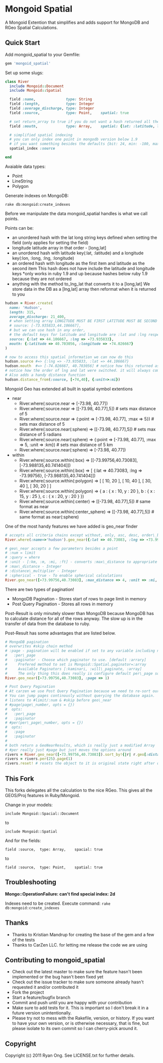 Mongoid Spatial
===============

A Mongoid Extention that simplifies and adds support for MongoDB and
RGeo Spatial Calculations.

Quick Start
-----------
Add mongoid_spatial to your Gemfile:

```ruby
gem 'mongoid_spatial'
```

Set up some slugs:

```ruby
class River
  include Mongoid::Document
  include Mongoid::Spatial

  field :name,              type: String
  field :length,            type: Integer
  field :average_discharge, type: Integer
  field :source,            type: Point,    spatial: true

  # set return_array to true if you do not want a hash returned all the time
  field :mouth,             type: Array,    spatial: {lat: :latitude, lng: :longitude, return_array: true }

  # simplified spatial indexing
  # you can only index one point in mongodb version below 1.9
  # if you want something besides the defaults {bit: 24, min: -180, max: 180} just set index to the options on the index
  spatial_index :source

end
```

Avaiable data types:

* Point
* LineString
* Polygon


Generate indexes on MongoDB:

```
rake db:mongoid:create_indexes
```


Before we manipulate the data mongoid_spatial handles is what we call points.

Points can be:

* an unordered hash with the lat long string keys defined when setting the field (only applies for setting the field)
* longitude latitude array in that order - [long,lat]
* an unordered hash with latitude key(:lat, :latitude) and a longitude key(:lon, :long, :lng, :longitude)
* an ordered hash with longitude as the first item and latitude as the second item
  This hash does not have include the latitude and longitude keys
  \*only works in ruby 1.9 and up because hashes below ruby 1.9 because they are not ordered
* anything with the method to_lng_lat that converts it to a [long,lat]
We store data in the DB as a [lng,lat] array then reformat when it is returned to you

```ruby
hudson = River.create(
  name: 'Hudson',
  length: 315,
  average_discharge: 21_400,
  # when setting array LONGITUDE MUST BE FIRST LATITUDE MUST BE SECOND
  # source: [-73.935833,44.106667],
  # but we can use hash in any order,
  # the default keys for latitude and longitude are :lat and :lng respectively
  source: {:lat => 44.106667, :lng => -73.935833},
  mouth: {:latitude => 40.703056, :longitude => -74.026667}
)

# now to access this spatial information we can now do this
hudson.source #=> {:lng => -73.935833, :lat => 44.106667}
hudson.mouth  #=> [-74.026667, 40.703056] # notice how this returned as a lng,lat array because return_array was true
# notice how the order of lng and lat were switched. it will always come out like this when using spatial.
# Also adds a handy distance function
hudson.distance_from(:source, [-74,40], {:unit=>:mi})

```
Mongoid Geo has extended all built in spatial symbol extentions

* near
  * River.where(:source.near => [-73.98, 40.77])
  * River.where(:source.near => [[-73.98, 40.77],5]) # sets max distance of 5
  * River.where(:source.near => {:point => [-73.98, 40.77], :max => 5}) # sets max distance of 5
  * River.where(:source.near(:sphere) => [[-73.98, 40.77],5]) # sets max distance of 5 radians
  * River.where(:source.near(:sphere) => {:point => [-73.98, 40.77], :max => 5, :unit => :km}) # sets max distance of 5 km
  * River.where(:source.near(:sphere) => [-73.98, 40.77])
* within
  * River.where(:source.within(:box) => [[-73.99756,40.73083], [-73.988135,40.741404]])
  * River.where(:source.within(:box) => [ {:lat => 40.73083, :lng => -73.99756}, [-73.988135,40.741404]])
  * River.where(:source.within(:polygon) => [ [ 10, 20 ], [ 10, 40 ], [ 30, 40 ], [ 30, 20 ] ]
  * River.where(:source.within(:polygon) => { a : { x : 10, y : 20 }, b : { x : 15, y : 25 }, c : { x : 20, y : 20 } })
  * River.where(:source.within(:center) => [[-73.98, 40.77],5])         # same format as near
  * River.where(:source.within(:center_sphere) => [[-73.98, 40.77],5])  # same format as near(:sphere)

One of the most handy features we have added is geo_near finder

```ruby
# accepts all criteria chains except without, only, asc, desc, order\_by
River.where(:name=>'hudson').geo_near({:lat => 40.73083, :lng => -73.99756})

# geo\_near accepts a few parameters besides a point
# :num = limit
# :query = where
# :unit - [:km, :m, :mi, :ft] - converts :max\_distance to appropriate values and automatically sets :distance\_multiplier. accepts
# :max\_distance - Integer
# :distance\_multiplier - Integer
# :spherical - true - To enable spherical calculations
River.geo_near([-73.99756,40.73083], :max_distance => 4, :unit => :mi, :spherical => true)
```

There are two types of pagination!

* MongoDB Pagination - Stores start of rows to page limit in memory
* Post Query Pagination - Stores all rows in memory

Post-Result is only minutely slower than MongoDB because MongoDB has to calculate distance for all of the rows anyway. The slow up is in the transfer of data from the database to ruby.

Post-Result has some advantages that are listed below.

```ruby
# MongoDB pagination
# overwrites #skip chain method
# :page - pagination will be enabled if set to any variable including nil, pagination will not be enabled if either :per\_page or :paginator is set
#   :per\_page
#   :paginator - Choose which paginator to use. [default :arrary]
#     Prefered method to set is Mongoid::Spatial.paginator=:array
#     Available Paginators [:kaminari, :will\_paginate, :array]
#     The only thing this does really is configure default per\_page so it is only kind of useful
River.geo_near([-73.99756,40.73083], :page => 1)
```

```ruby
# Post Query Pagination
# At carzen we use Post Query Pagination because we need to re-sort our rows after fetching. Pagination is not friendly with re-sorting.
# You can jump pages continously without querying the database again.
# listens to #limit/:num & #skip before geo\_near
# #page(page\_number, opts = {})
#  opts:
#   :per\_page
#   :paginator
# #per(per\_page\_number, opts = {})
#  opts:
#   :page
#   :paginator
#
# both return a GeoNearResults, which is really just a modified Array
# #per really just #page but just moves the options around
rivers = River.geo_near([-73.99756,40.73083]).sort_by!{|r| r.geo[:distance] * r.multiplier }
rivers = rivers.per(25).page(1)
rivers.reset! # resets the object to it is original state right after query.
```


This Fork
---------

This forks delegates all the calculation to the nice RGeo.
This gives all the GEOS/Proj features in Ruby/Mongoid.

Change in your models:

    include Mongoid::Spacial::Document

to

    include Mongoid::Spatial


And for the fields:


    field :source,  type: Array,    spacial: true

to

    field :source,  type: Point,    spatial: true



Troubleshooting
-------------

**Mongo::OperationFailure: can't find special index: 2d**

Indexes need to be created. Execute command: <code>rake db:mongoid:create_indexes</code>


Thanks
-----------
* Thanks to Kristian Mandrup for creating the base of the gem and a few of the tests
* Thanks to CarZen LLC. for letting me release the code we are using

Contributing to mongoid_spatial
-----------
* Check out the latest master to make sure the feature hasn't been implemented or the bug hasn't been fixed yet
* Check out the issue tracker to make sure someone already hasn't requested it and/or contributed it
* Fork the project
* Start a feature/bugfix branch
* Commit and push until you are happy with your contribution
* Make sure to add tests for it. This is important so I don't break it in a future version unintentionally.
* Please try not to mess with the Rakefile, version, or history. If you want to have your own version, or is otherwise necessary, that is fine, but please isolate to its own commit so I can cherry-pick around it.

Copyright
-----------
Copyright (c) 2011 Ryan Ong. See LICENSE.txt for
further details.


